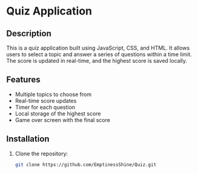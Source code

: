 # Quiz Application

## Description
This is a quiz application built using JavaScript, CSS, and HTML. It allows users to select a topic and answer a series of questions within a time limit. The score is updated in real-time, and the highest score is saved locally.

## Features
- Multiple topics to choose from
- Real-time score updates
- Timer for each question
- Local storage of the highest score
- Game over screen with the final score

## Installation
1. Clone the repository:
   ```sh
   git clone https://github.com/EmptinessShine/Quiz.git
   ```
